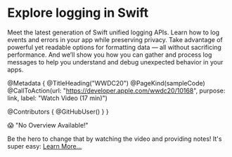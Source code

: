 # Explore logging in Swift

Meet the latest generation of Swift unified logging APIs. Learn how to log events and errors in your app while preserving privacy. Take advantage of powerful yet readable options for formatting data — all without sacrificing performance. And we’ll show you how you can gather and process log messages to help you understand and debug unexpected behavior in your apps.

@Metadata {
   @TitleHeading("WWDC20")
   @PageKind(sampleCode)
   @CallToAction(url: "https://developer.apple.com/wwdc20/10168", purpose: link, label: "Watch Video (17 min)")

   @Contributors {
      @GitHubUser(<replace this with your GitHub handle>)
   }
}

😱 "No Overview Available!"

Be the hero to change that by watching the video and providing notes! It's super easy:
 [Learn More…](https://wwdcnotes.github.io/WWDCNotes/documentation/wwdcnotes/contributing)
